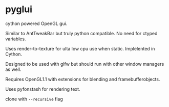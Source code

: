 pyglui
======

cython powered OpenGL gui.

Similar to AntTweakBar but truly python compatible. No need for ctyped variables.

Uses render-to-texture for ulta low cpu use when static.
Implelented in Cython.

Designed to be used with glfw but should run with other window managers as well.


Requires OpenGL1.1 with extensions for blending and framebufferobjects.


Uses pyfonstash for rendering text.

clone with `--recursive` flag
